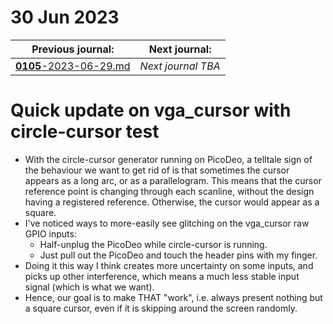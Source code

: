 # 30 Jun 2023

| Previous journal: | Next journal: |
|-|-|
| [**0105**-2023-06-29.md](./0105-2023-06-29.md) | *Next journal TBA* |

# Quick update on vga_cursor with circle-cursor test

*   With the circle-cursor generator running on PicoDeo, a telltale sign of the behaviour
    we want to get rid of is that sometimes the cursor appears as a long arc, or as a
    parallelogram. This means that the cursor reference point is changing through each
    scanline, without the design having a registered reference.
    Otherwise, the cursor would appear as a square.
*   I've noticed ways to more-easily see glitching on the vga_cursor raw GPIO inputs:
    *   Half-unplug the PicoDeo while circle-cursor is running.
    *   Just pull out the PicoDeo and touch the header pins with my finger.
*   Doing it this way I think creates more uncertainty on some inputs, and picks up other
    interference, which means a much less stable input signal (which is what we want).
*   Hence, our goal is to make THAT "work", i.e. always present nothing but a square cursor,
    even if it is skipping around the screen randomly.

